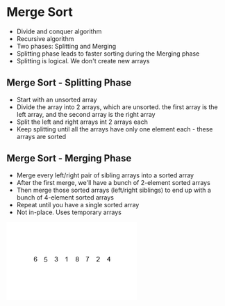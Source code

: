 # Merge Sort

* Divide and conquer algorithm
* Recursive algorithm
* Two phases: Splitting and Merging
* Splitting phase leads to faster sorting during the Merging phase
* Splitting is logical. We don't create new arrays

## Merge Sort - Splitting Phase

* Start with an unsorted array
* Divide the array into 2 arrays, which are unsorted. the first array is the left array, and the second array is the right array
* Split the left and right arrays int 2 arrays each
* Keep splitting until all the arrays have only one element each - these arrays are sorted

## Merge Sort - Merging Phase

* Merge every left/right pair of sibling arrays into a sorted array
* After the first merge, we'll have a bunch of 2-element sorted arrays
* Then merge those sorted arrays (left/right siblings) to end up with a bunch of 4-element sorted arrays
* Repeat until you have a single sorted array
* Not in-place. Uses temporary arrays

![](Merge-sort.gif)